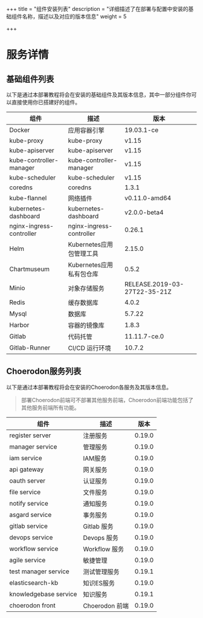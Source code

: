 +++
title = "组件安装列表"
description = "详细描述了在部署与配置中安装的基础组件名称，描述以及对应的版本信息"
weight = 5

+++

# 服务详情

## 基础组件列表

以下是通过本部署教程将会在安装的基础组件及其版本信息，其中一部分组件你可以直接使用你已搭建好的组件。

组件|描述| 版本
---|---|---
Docker|应用容器引擎|19.03.1-ce
kube-proxy|kube-proxy|v1.15
kube-apiserver|kube-apiserver|v1.15
kube-controller-manager|kube-controller-manager|v1.15
kube-scheduler|kube-scheduler|v1.15
coredns|coredns|1.3.1
kube-flannel|网络插件|v0.11.0-amd64
kubernetes-dashboard|kubernetes-dashboard|v2.0.0-beta4
nginx-ingress-controller|nginx-ingress-controller|0.26.1
Helm|Kubernetes应用包管理工具|2.15.0
Chartmuseum|Kubernetes应用私有包仓库|0.5.2
Minio|对象存储服务|RELEASE.2019-03-27T22-35-21Z
Redis|缓存数据库|4.0.2
Mysql|数据库|5.7.22
Harbor|容器的镜像库|1.8.3
Gitlab|代码托管|11.11.7-ce.0
Gitlab-Runner|CI/CD 运行环境|10.7.2

## Choerodon服务列表

以下是通过本部署教程将会在安装的Choerodon各服务及其版本信息。

<blockquote class="note"> 
部署Choerodon前端可不部署其他服务前端，Choerodon前端功能包括了其他服务前端所有功能。
</blockquote>

组件|描述| 版本
---|---|---
register server|注册服务|0.19.0
manager service|管理服务|0.19.0
iam service|IAM服务|0.19.0
api gateway|网关服务|0.19.0
oauth server|认证服务|0.19.0
file service|文件服务|0.19.0
notify service|通知服务|0.19.0
asgard service|事务服务|0.19.0
gitlab service|Gitlab 服务|0.19.0
devops service|Devops 服务|0.19.0
workflow service|Workflow 服务|0.19.0
agile service|敏捷管理|0.19.0
test manager service|测试管理服务|0.19.1
elasticsearch-kb |知识ES服务|0.19.0
knowledgebase service |知识服务|0.19.1
choerodon front|Choerodon 前端|0.19.0